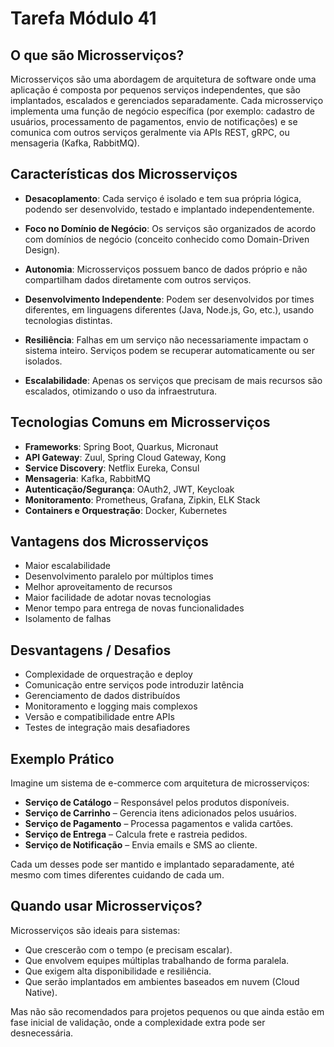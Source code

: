 # Tarefa Módulo 41

## O que são Microsserviços?
Microsserviços são uma abordagem de arquitetura de software onde uma aplicação é composta por pequenos serviços independentes, que são implantados, escalados e gerenciados separadamente. Cada microsserviço implementa uma função de negócio específica (por exemplo: cadastro de usuários, processamento de pagamentos, envio de notificações) e se comunica com outros serviços geralmente via APIs REST, gRPC, ou mensageria (Kafka, RabbitMQ).

## Características dos Microsserviços

- **Desacoplamento**: Cada serviço é isolado e tem sua própria lógica, podendo ser desenvolvido, testado e implantado independentemente.
  
- **Foco no Domínio de Negócio**: Os serviços são organizados de acordo com domínios de negócio (conceito conhecido como Domain-Driven Design).
  
- **Autonomia**: Microsserviços possuem banco de dados próprio e não compartilham dados diretamente com outros serviços.
  
- **Desenvolvimento Independente**: Podem ser desenvolvidos por times diferentes, em linguagens diferentes (Java, Node.js, Go, etc.), usando tecnologias distintas.
  
- **Resiliência**: Falhas em um serviço não necessariamente impactam o sistema inteiro. Serviços podem se recuperar automaticamente ou ser isolados.
  
- **Escalabilidade**: Apenas os serviços que precisam de mais recursos são escalados, otimizando o uso da infraestrutura.

## Tecnologias Comuns em Microsserviços

- **Frameworks**: Spring Boot, Quarkus, Micronaut
- **API Gateway**: Zuul, Spring Cloud Gateway, Kong
- **Service Discovery**: Netflix Eureka, Consul
- **Mensageria**: Kafka, RabbitMQ
- **Autenticação/Segurança**: OAuth2, JWT, Keycloak
- **Monitoramento**: Prometheus, Grafana, Zipkin, ELK Stack
- **Containers e Orquestração**: Docker, Kubernetes

## Vantagens dos Microsserviços

- Maior escalabilidade
- Desenvolvimento paralelo por múltiplos times
- Melhor aproveitamento de recursos
- Maior facilidade de adotar novas tecnologias
- Menor tempo para entrega de novas funcionalidades
- Isolamento de falhas

## Desvantagens / Desafios

- Complexidade de orquestração e deploy
- Comunicação entre serviços pode introduzir latência
- Gerenciamento de dados distribuídos
- Monitoramento e logging mais complexos
- Versão e compatibilidade entre APIs
- Testes de integração mais desafiadores

## Exemplo Prático

Imagine um sistema de e-commerce com arquitetura de microsserviços:

- **Serviço de Catálogo** – Responsável pelos produtos disponíveis.
- **Serviço de Carrinho** – Gerencia itens adicionados pelos usuários.
- **Serviço de Pagamento** – Processa pagamentos e valida cartões.
- **Serviço de Entrega** – Calcula frete e rastreia pedidos.
- **Serviço de Notificação** – Envia emails e SMS ao cliente.

Cada um desses pode ser mantido e implantado separadamente, até mesmo com times diferentes cuidando de cada um.

## Quando usar Microsserviços?

Microsserviços são ideais para sistemas:

- Que crescerão com o tempo (e precisam escalar).
- Que envolvem equipes múltiplas trabalhando de forma paralela.
- Que exigem alta disponibilidade e resiliência.
- Que serão implantados em ambientes baseados em nuvem (Cloud Native).

Mas não são recomendados para projetos pequenos ou que ainda estão em fase inicial de validação, onde a complexidade extra pode ser desnecessária.
